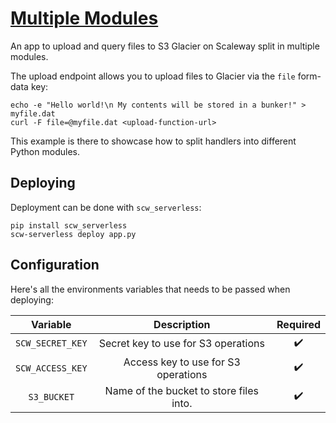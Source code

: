 # [Multiple Modules](https://github.com/scaleway/serverless-api-project/tree/main/examples/multiple_modules)

An app to upload and query files to S3 Glacier on Scaleway split in multiple modules.

The upload endpoint allows you to upload files to Glacier via the `file` form-data key:

```console
echo -e "Hello world!\n My contents will be stored in a bunker!" > myfile.dat
curl -F file=@myfile.dat <upload-function-url>
```

This example is there to showcase how to split handlers into different Python modules.

## Deploying

Deployment can be done with `scw_serverless`:

```console
pip install scw_serverless
scw-serverless deploy app.py
```

## Configuration

Here's all the environments variables that needs to be passed when deploying:

|     Variable     |               Description               |      Required      |
|:----------------:|:---------------------------------------:|:------------------:|
| `SCW_SECRET_KEY` |   Secret key to use for S3 operations   | :heavy_check_mark: |
| `SCW_ACCESS_KEY` |   Access key to use for S3 operations   | :heavy_check_mark: |
|   `S3_BUCKET`    | Name of the bucket to store files into. | :heavy_check_mark: |
